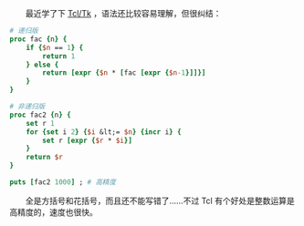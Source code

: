 　　最近学了下 [Tcl/Tk](http://www.tcl.tk/) ，语法还比较容易理解，但很纠结：

``` {.tcl .numberLines}
# 递归版
proc fac {n} {
	if {$n == 1} {
		return 1
	} else {
		return [expr {$n * [fac [expr {$n-1}]]}]
	}
}

# 非递归版
proc fac2 {n} {
	set r 1
	for {set i 2} {$i &lt;= $n} {incr i} {
		set r [expr {$r * $i}]
	}
	return $r
}

puts [fac2 1000] ; # 高精度
```

　　全是方括号和花括号，而且还不能写错了……不过 Tcl 有个好处是整数运算是高精度的，速度也很快。
